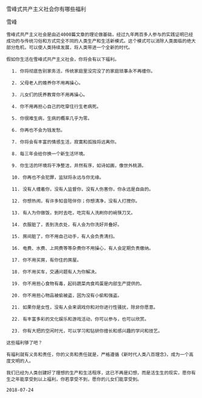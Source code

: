 雪峰式共产主义社会你有哪些福利

雪峰


    雪峰式共产主义社会是由近4000篇文章的理论做基础，经过九年两百多人参与的实践证明已经成功的与传统习俗和方式完全不同的人类生产和生活新模式。这个模式可以消除人类面临的绝大部分危机，可以使人类持续发展，将人类带进一个全新的时代。

    假如你生活在雪峰式共产主义社会，你将会有以下福利。

      1. 你将彻底告别家务活，传统家庭里没完没了的家庭琐事永不再缠你。

      2. 父母老人的赡养你不用再操心。

      3. 儿女们的抚养教育你不用再操心。

      4. 你不用再担心自己的吃穿住行生老病死。

      5. 你很难生病，生病的概率几乎为零。

      6. 你再也不会为钱发愁。

      7. 你将会有丰富的情感生活，寂寞和孤独将远离你。

      8. 每三年会给你换一个新生活环境。

      9. 你生活的环境将干净整洁，井然有序，如诗如画，像世外桃源。

      10. 你再也不会犯罪，监狱将永远与你无缘。

      11. 没有人缠着你，没有人监督你，没有人伤害你，你永远是自由的。

      12. 你想热闹，有许多知音陪伴你；你想清净，没有人打搅你。

      13. 有人为你做饭，到时去吃，吃完有人洗刷你的碗筷刀叉。

      14. 衣服脏了，丢到洗衣处，有人会为你洗好并叠好。

      15. 房间脏了，你不用自己动手，有人会负责清扫。

      16. 电费、水费、上网费等等杂费你不用操心，有人会定期负责缴纳。

      17. 你不用买房，有你住的房屋。

      18. 你不用买车，交通问题有人为你解决。

      19. 你不用担心食物有毒，起码蔬菜肉食鸡蛋是内部生产提供的。

      20. 你不用担心物品被偷被盗，因为没有小偷和强盗。

      21. 如果你是女性，没有人会来调戏你和对你进行性骚扰，除非你愿意。

      22. 有丰富多彩的文化娱乐和游戏活动，你可以参与，也可以欣赏。

      23. 你有大把的空闲时光，可以学习和钻研你擅长和感兴趣的学问和技艺。

    这些福利够了吧？

    有福利就有义务和责任，你的义务和责任就是，严格遵循《新时代人类八百理念》，成为一个高度文明的人。

    我们已经为人类创建好了理想的生产和生活程序，这已不再是幻想，而是活生生的现实，愿你有生之年能享受到以上福利，你若享受不到，愿你的儿女们能享受到。

    2018-07-24



